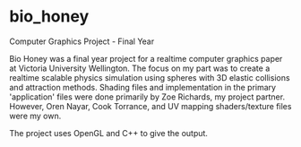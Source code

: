 # bio_honey
Computer Graphics Project - Final Year

Bio Honey was a final year project for a realtime computer graphics paper at Victoria University Wellington. 
The focus on my part was to create a realtime scalable physics simulation using spheres with 3D elastic collisions and attraction methods. Shading files and implementation in the primary 'application' files were done primarily by Zoe Richards, my project partner. However, Oren Nayar, Cook Torrance, and UV mapping shaders/texture files were my own.

The project uses OpenGL and C++ to give the output.

